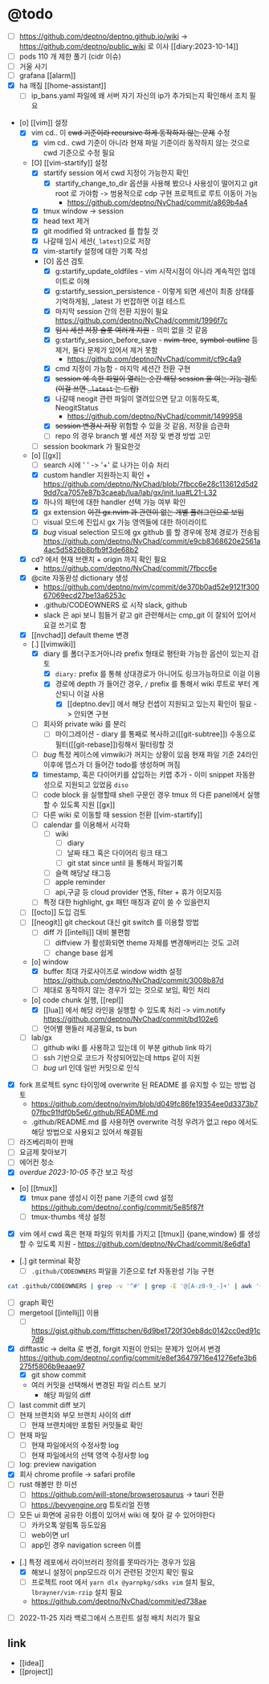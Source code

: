 # @todo

- [ ] https://github.com/deptno/deptno.github.io/wiki -> https://github.com/deptno/public_wiki 로 이사 [[diary:2023-10-14]] 
- [ ] pods 110 개 제한 풀기 (cidr 이슈)
- [ ] 거울 사기
- [ ] grafana [[alarm]]
- [X] ha 깨짐 [[home-assistant]]
  - [ ] ip_bans.yaml 파일에 왜 서버 자기 자신의 ip가 추가되는지 확인해서 조치 필요
- [o] [[vim]] 설정
  - [X] vim cd.. 이 ~~cwd 기준이라 recursive 하게 동작하지 않는 문제~~ 수정
    - [X] vim cd.. cwd 기준이 아니라 현재 파일 기준이라 동작하지 않는 것으로 cwd 기준으로 수정 필요
  - [O] [[vim-startify]] 설정
    - [X] startify session 에서 cwd 지정이 가능한지 확인
      - [X] startify_change_to_dir  옵션을 사용해 봤으나 사용성이 떨어지고 git root 로 가야함 -> 범용적으로 cdp 구현 프로젝트로 루트 이동이 가능
        + https://github.com/deptno/NvChad/commit/a869b4a4
    - [X] tmux window -> session
    - [X] head text 제거
    - [X] git modified 와 untracked 를 합칠 것
    - [X] 나갈때 임시 세션(`_latest`)으로 저장
    - [X] vim-startify 설정에 대한 기록 작성
    - [O] 옵션 검토
      - [X] g:startify_update_oldfiles - vim 시작시점이 아니라 계속적인 업데이트로 이해
      - [X] g:startify_session_persistence - 이렇게 되면 세션이 최종 상태를 기억하게됨, _latest 가 번잡하면 이걸 테스트
      - [X] 마지막 session 간의 전환 지원이 필요 https://github.com/deptno/NvChad/commit/1996f7c
      - [X] ~~임시 세션 저장 슬롯 여러개 지원~~ - 의미 없을 것 같음
      - [X] g:startify_session_before_save - ~~nvim-tree~~, ~~symbol-outline~~ 등 제거, 둘다 문제가 있어서 제거 못함
        - https://github.com/deptno/NvChad/commit/cf9c4a9
      - [X] cmd 지정이 가능함 - 마지막 세션간 전환 구현
      - [X] ~~session 에 속한 파일이 열리는 순간 해당 session 을 여는 기능 검토(이걸 쓰면 `_latest` 는 드랍)~~
      - [X] 나갈때 neogit 관련 파일이 열려있으면 닫고 이동하도록, NeogitStatus
        + https://github.com/deptno/NvChad/commit/1499958
      - [X] ~~session 변경시 저장~~ 위험할 수 있을 것 같음, 저장을 습관화
      - [ ] repo 의 경우 branch 별 세션 저장 및 변경 방법 고민
    - [ ] session bookmark 가 필요한것
  - [o] [[gx]]
    - [ ] search 시에 ' ' -> '+' 로 나가는 이슈 처리
    - [X] custom handler 지원하는지 확인 + https://github.com/deptno/NvChad/blob/7fbcc6e28c113612d5d29dd7ca7057e87b3caeab/lua/lab/gx/init.lua#L21-L32
    - [X] 하나의 패턴에 대한 handler 선택 가능 여부 확인
    - [X] gx extension ~~이건 gx.nvim 과 관련이 없는 개별 플러그인으로 보임~~
    - [ ] visual 모드에 진입시 gx 가능 영역들에 대한 하이라이트
    - [X] *bug* visual selection 모드에 gx github 를 할 경우에 정체 경로가 전송됨 https://github.com/deptno/NvChad/commit/e9cb8368620e2561a4ac5d5826b8bfb9f3de68b2
  - [X] cd? 에서 현재 브랜치 + origin 까지 확인 필요
    + https://github.com/deptno/NvChad/commit/7fbcc6e
  - [X] @cite 자동완성 dictionary 생성 
    + https://github.com/deptno/nvim/commit/de370b0ad52e9121f30067069ecd27be13a6253c
    - .github/CODEOWNERS 로 시작 slack, github 
    - slack 은 api 보니 힘들거 같고 git 관련해서는 cmp_git 이 잘되어 있어서 요걸 쓰기로 함
  - [X] [[nvchad]] default theme 변경
  - [.] [[vimwiki]]
    - [X] diary 를 폴더구조거아니라 prefix 형태로 평탄화 가능한 옵션이 있는지 검토
      - [X] `diary:` prefix 를 통해 상대경로가 아니어도 링크가능하므로 이걸 이용
      - [X] 경로에 depth 가 들어간 경우, `/` prefix 를 통해서 wiki 루트로 부터 계산되니 이걸 사용
        - [X] [[deptno.dev]] 에서 해당 컨셉이 지원되고 있는지 확인이 필요 -> 안되면 구현
    - [ ] 회사와 private wiki 를 분리
      - [ ] 마이그레이션 - diary 를 통째로 복사하고([[git-subtree]]) 수동으로 필터([[git-rebase]])링해서 필터링할 것
    - [ ] *bug* 특정 케이스에 vimwiki가 꺼지는 상황이 있음 현재 파일 기준 24라인 이후에 뎁스가 더 들어간 todo를 생성하며 꺼짐
    - [X] timestamp, 혹은 다이어키를 삽입하는 키맵 추가 - 이미 snippet 자동완성으로 지원되고 있었음 `diso`
    - [ ] code block 을 실행할때 shell 구문인 경우 tmux 의 다른 panel에서 실행할 수 있도록 지원 [[gx]]
    - [ ] 다른 wiki 로 이동할 때 session 전환 [[vim-startify]]
    - [ ] calendar 를 이용해서 시각화
      - [ ] wiki
        - [ ] diary
        - [ ] 날짜 태그 혹은 다이어리 링크 태그
        - [ ] git stat since until 을 통해서 파일기록
      - [ ] 슬랙 해당날 태그등
      - [ ] apple reminder
      - [ ] api,구글 등 cloud provider 연동, filter + 휴가 이모지등
    - [ ] 특정 대한 highlight, gx 패턴 매칭과 같이 쓸 수 있을런지
  - [ ] [[octo]] 도입 검토
  - [ ] [[neogit]] git checkout 대신 git switch 를 이용할 방법
    - [ ] diff 가 [[intellij]] 대비 불편함
      - [ ] diffview 가 활성화되면 theme 자체를 변경해버리는 것도 고려
      - [ ] change base 쉽게
  - [o] window
    - [X] buffer 최대 가로사이즈로 window width 설정 https://github.com/deptno/NvChad/commit/3008b87d
    - [ ] 제대로 동작하지 않는 경우가 있는 것으로 보임, 확인 처리
  - [o] code chunk 실행, [[repl]]
    - [X] [[lua]] 에서 해당 라인을 실행할 수 있도록 처리 -> vim.notify https://github.com/deptno/NvChad/commit/bd102e6
    - [ ] 언어별 핸들러 제공필요, ts bun
  - [ ] lab/gx
    - [ ] github wiki 를 사용하고 있는데 이 부분 github link 따기
    - [ ] ssh 기반으로 코드가 작성되어있는데 https 같이 지원
    - [ ] *bug* url 인데 일반 커밋으로 인식
- [X] fork 프로젝트 sync 타이밍에 overwrite 된 README 를 유지할 수 있는 방법 검토
  + https://github.com/deptno/nvim/blob/d049fc86fe19354ee0d3373b707fbc91fdf0b5e6/.github/README.md
  - .github/README.md 를 사용하면 overwrite 걱정 우려가 없고 repo 에서도 해당 방법으로 사용되고 있어서 해결됨
- [ ] 라즈베리파이 판매
- [ ] 요금제 찾아보기
- [ ] 에어컨 청소
- [X] *overdue* *2023-10-05* 주간 보고 작성 
- [o] [[tmux]]
  - [X] tmux pane 생성시 이전 pane 기준의 cwd 설정 https://github.com/deptno/.config/commit/5e85f87f
  - [ ] tmux-thumbs 색상 설정
- [X] vim 에서 cwd 혹은 현재 파일의 위치를 가지고 [[tmux]] {pane,window} 를 생성할 수 있도록 지원 - https://github.com/deptno/NvChad/commit/8e6dfa1
- [.] git terminal 확장
  - [ ] `.github/CODEOWNERS` 파일을 기준으로 fzf 자동완성 기능 구현
```sh 
cat .github/CODEOWNERS | grep -v '^#' | grep -E '@[A-z0-9_-]+' | awk '{ for (i=2; i<NF; i++) print $i;}' | sort | uniq 
```
  - [ ] graph 확인
  - [ ] mergetool [[intellij]] 이용
    - [ ] https://gist.github.com/ffittschen/6d9be1720f30eb8dc0142cc0ed91c7d9
  - [X] difftastic -> delta 로 변경, forgit 지원이 안되는 문제가 있어서 변경 https://github.com/deptno/.config/commit/e8ef36479716e41276efe3b6275f5806b9eaae97
      - [X] git show commit
    - 여러 커밋을 선택해서 변경된 파일 리스트 보기
      - 해당 파일의 diff
  - [ ] last commit diff 보기
  - [ ] 현재 브랜치와 부모 브랜치 사이의 diff
    - [ ] 현재 브랜치에만 포함된 커밋들로 확인
  - [ ] 현재 파일
    - [ ] 현재 파일에서의 수정사항 log
    - [ ] 현재 파일에서의 선택 영역 수정사항 log
  - [ ] log: preview navigation
- [X] 회사 chrome profile -> safari profile
- [ ] rust 해볼만 한 미션
  - [ ] https://github.com/will-stone/browserosaurus -> tauri 전환
  - [ ] https://bevyengine.org 튜토리얼 진행
- [ ] 모든 ui 화면에 공유한 이름이 있어서 wiki 에 찾아 갈 수 있어야한다
  - [ ] 카카오톡 알림톡 등도있음
  - [ ] web이면 url
  - [ ] app인 경우 navigation screen 이름
- [.] 특정 레포에서 라이브러리 정의를 못따라가는 경우가 있음
  - [X] 해보니 설정이 pnp모드라 이거 관련된 것인지 확인 필요
  - [ ] 프로젝트 root 에서 `yarn dlx @yarnpkg/sdks vim` 설치 필요, `lbrayner/vim-rzip` 설치 필요
  + https://github.com/deptno/NvChad/commit/ed738ae

- [ ] 2022-11-25 지라 백로그에서 스프린트 설정 배치 처리가 필요

## link 
- [[idea]]
- [[project]]
